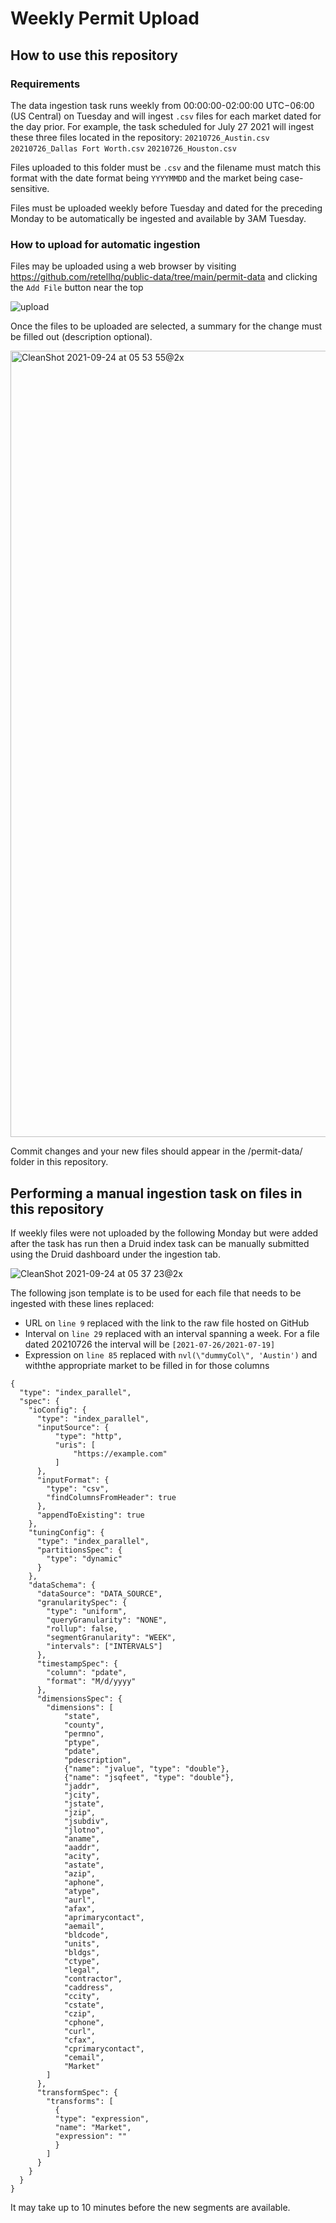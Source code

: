 # Weekly Permit Upload
## How to use this repository

### Requirements
The data ingestion task runs weekly from 00:00:00-02:00:00 UTC−06:00 (US Central) on Tuesday and will ingest `.csv` files for each market dated for the day prior. For example, the task scheduled for July 27 2021 will ingest these three files located in the repository: `20210726_Austin.csv` `20210726_Dallas Fort Worth.csv` `20210726_Houston.csv`

Files uploaded to this folder must be `.csv` and the filename must match this format with the date format being `YYYYMMDD` and the market being case-sensitive.

Files must be uploaded weekly before Tuesday and dated for the preceding Monday to be automatically be ingested and available by 3AM Tuesday.

### How to upload for automatic ingestion
Files may be uploaded using a web browser by visiting https://github.com/retellhq/public-data/tree/main/permit-data and clicking the `Add File` button near the top

![upload](https://user-images.githubusercontent.com/14897747/134660342-9115c414-8078-4a18-8b8a-d305e3ea4221.png)

Once the files to be uploaded are selected, a summary for the change must be filled out (description optional).

<img width="1258" alt="CleanShot 2021-09-24 at 05 53 55@2x" src="https://user-images.githubusercontent.com/14897747/134663476-e31f0f04-60dc-4e27-960b-8721491b9483.png">

Commit changes and your new files should appear in the /permit-data/ folder in this repository.

## Performing a manual ingestion task on files in this repository
If weekly files were not uploaded by the following Monday but were added after the task has run then a Druid index task can be manually submitted using the Druid dashboard under the ingestion tab.

![CleanShot 2021-09-24 at 05 37 23@2x](https://user-images.githubusercontent.com/14897747/134661453-9af028f9-71d9-4bec-b262-73b5dd437b93.png)

The following json template is to be used for each file that needs to be ingested with these lines replaced:
 - URL on `line 9` replaced with the link to the raw file hosted on GitHub 
 - Interval on `line 29` replaced with an interval spanning a week. For a file dated 20210726 the interval will be `[2021-07-26/2021-07-19]`
 - Expression on `line 85` replaced with `nvl(\"dummyCol\", 'Austin')` and withthe appropriate market to be filled in for those columns

```
{
  "type": "index_parallel",
  "spec": {
    "ioConfig": {
      "type": "index_parallel",
      "inputSource": {
          "type": "http",
          "uris": [
              "https://example.com"
          ]
      },
      "inputFormat": {
        "type": "csv",
        "findColumnsFromHeader": true
      },
      "appendToExisting": true
    },
    "tuningConfig": {
      "type": "index_parallel",
      "partitionsSpec": {
        "type": "dynamic"
      }
    },
    "dataSchema": {
      "dataSource": "DATA_SOURCE",
      "granularitySpec": {
        "type": "uniform",
        "queryGranularity": "NONE",
        "rollup": false,
        "segmentGranularity": "WEEK",
        "intervals": ["INTERVALS"]
      },
      "timestampSpec": {
        "column": "pdate",
        "format": "M/d/yyyy"
      },
      "dimensionsSpec": {
        "dimensions": [
            "state",
            "county",
            "permno",
            "ptype",
            "pdate",
            "pdescription",
            {"name": "jvalue", "type": "double"},
            {"name": "jsqfeet", "type": "double"},
            "jaddr",
            "jcity",
            "jstate",
            "jzip",
            "jsubdiv",
            "jlotno",
            "aname",
            "aaddr",
            "acity",
            "astate",
            "azip",
            "aphone",
            "atype",
            "aurl",
            "afax",
            "aprimarycontact",
            "aemail",
            "bldcode",
            "units",
            "bldgs",
            "ctype",
            "legal",
            "contractor",
            "caddress",
            "ccity",
            "cstate",
            "czip",
            "cphone",
            "curl",
            "cfax",
            "cprimarycontact",
            "cemail",
            "Market"
        ]
      },
      "transformSpec": {
        "transforms": [
          {
          "type": "expression",
          "name": "Market",
          "expression": ""
          }
        ]
      } 
    }
  }
}
```
It may take up to 10 minutes before the new segments are available.
